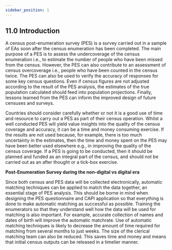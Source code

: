 ```yaml
---
sidebar_position: 1
---
```


## 11.0 Introduction

A census post-enumeration survey (PES) is a survey carried out in a sample of EAs soon after the census enumeration has been completed. The main purpose of a PES is to assess the undercoverage of the census enumeration i.e., to estimate the number of people who have been missed from the census. However, the PES can also contribute to an assessment of census overcoverage i.e., people who have been counted in the census twice. The PES can also be used to verify the accuracy of responses for some key census questions. Even if census figures are not adjusted according to the result of the PES analysis, the estimates of the true population calculated should feed into population projections. Finally, lessons learned from the PES can inform the improved design of future censuses and surveys.

Countries should consider carefully whether or not it is a good use of time and resource to carry out a PES as part of their census operation. Whilst a well conducted PES will yield value insights into the quality of the census coverage and accuracy, it can be a time and money consuming exercise. If the results are not used because, for example, there is too much uncertainty in the estimates, then the time and money spent on the PES may have been better used elsewhere e.g., in improving the quality of the census coverage. If a PES is going to be conducted, then it should be planned and funded as an integral part of the census, and should not be carried out as an after thought or a tick-box exercise.

**Post-Enumeration Survey during the non-digital vs digital era**

Since both census and PES data will be collected electronically, automatic matching techniques can be applied to match the data together, an essential stage of PES analysis. This should be borne in mind when designing the PES questionnaire and CAPI application so that everything is done to make automatic matching as successful as possible. Training the enumerators so that they understand well how the data will be used for matching is also important. For example, accurate collection of names and dates of birth will improve the automatic matchrate. Use of automatic matching techniques is likely to decrease the amount of time required for matching from several months to just weeks. The size of the clerical matching team can also be reduced. This saves time and money and means that initial census outputs can be released in a timelier manner.
